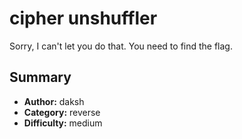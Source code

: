 # cipher unshuffler

Sorry, I can't let you do that. You need to find the flag.

## Summary

- **Author:** daksh
- **Category:** reverse
- **Difficulty:** medium

